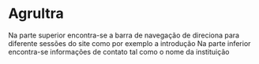 # Agrultra
Na parte superior encontra-se a barra de navegação de direciona para diferente sessões do site como por exemplo a introdução
Na parte inferior encontra-se informações de contato tal como o nome da instituição
